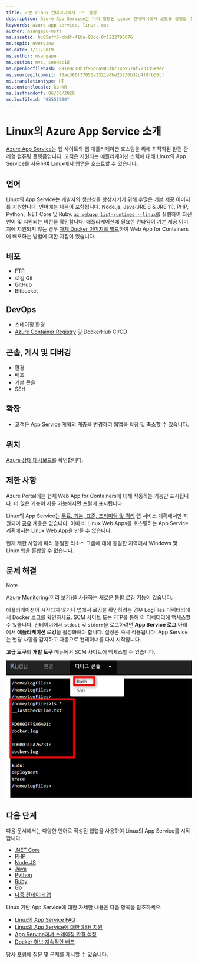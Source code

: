 ```yaml
---
title: 기본 Linux 컨테이너에서 코드 실행
description: Azure App Service는 미리 빌드된 Linux 컨테이너에서 코드를 실행할 수 있습니다. Azure에서 Linux 웹 애플리케이션을 실행하는 방법을 알아보세요.
keywords: azure app service, linux, oss
author: msangapu-msft
ms.assetid: bc85eff6-bbdf-410a-93dc-0f1222796676
ms.topic: overview
ms.date: 1/11/2019
ms.author: msangapu
ms.custom: mvc, seodec18
ms.openlocfilehash: 891e0c18b3f95dca905fbc14b957af773135eeec
ms.sourcegitcommit: 73ac360f37053a3321e8be23236b32d4f8fb30cf
ms.translationtype: HT
ms.contentlocale: ko-KR
ms.lasthandoff: 06/30/2020
ms.locfileid: "85557900"
---
```

# <a name="introduction-to-azure-app-service-on-linux"></a>Linux의 Azure App Service 소개

[Azure App Service](../overview.md)는 웹 사이트와 웹 애플리케이션 호스팅을 위해 최적화된 완전 관리형 컴퓨팅 플랫폼입니다. 고객은 지원되는 애플리케이션 스택에 대해 Linux의 App Service를 사용하여 Linux에서 웹앱을 호스트할 수 있습니다.

## <a name="languages"></a>언어

Linux의 App Service는 개발자의 생산성을 향상시키기 위해 수많은 기본 제공 이미지를 지원합니다. 언어에는 다음이 포함됩니다. Node.js, Java(JRE 8 & JRE 11), PHP, Python, .NET Core 및 Ruby. [`az webapp list-runtimes --linux`](https://docs.microsoft.com/cli/azure/webapp?view=azure-cli-latest#az-webapp-list-runtimes)를 실행하여 최신 언어 및 지원되는 버전을 확인합니다. 애플리케이션에 필요한 런타임이 기본 제공 이미지에 지원되지 않는 경우 [자체 Docker 이미지를 빌드](tutorial-custom-docker-image.md)하여 Web App for Containers에 배포하는 방법에 대한 지침이 있습니다.

## <a name="deployments"></a>배포

* FTP
* 로컬 Git
* GitHub
* Bitbucket

## <a name="devops"></a>DevOps

* 스테이징 환경
* [Azure Container Registry](https://docs.microsoft.com/azure/container-registry/container-registry-intro) 및 DockerHub CI/CD

## <a name="console-publishing-and-debugging"></a>콘솔, 게시 및 디버깅

* 환경
* 배포
* 기본 콘솔
* SSH

## <a name="scaling"></a>확장

* 고객은 [App Service 계획](https://docs.microsoft.com/azure/app-service/overview-hosting-plans?toc=%2fazure%2fapp-service-web%2ftoc.json)의 계층을 변경하여 웹앱을 확장 및 축소할 수 있습니다.

## <a name="locations"></a>위치

[Azure 상태 대시보드](https://azure.microsoft.com/status)를 확인합니다.

## <a name="limitations"></a>제한 사항

Azure Portal에는 현재 Web App for Containers에 대해 작동하는 기능만 표시됩니다. 더 많은 기능이 사용 가능해지면 포털에 표시됩니다.

Linux의 App Service는 [무료, 기본, 표준, 프리미엄 및 격리](https://azure.microsoft.com/pricing/details/app-service/plans/) 앱 서비스 계획에서만 지원되며 [공유](https://azure.microsoft.com/pricing/details/app-service/plans/) 계층은 없습니다. 이미 비 Linux Web Apps를 호스팅하는 App Service 계획에서는 Linux Web App을 만들 수 없습니다.  

현재 제한 사항에 따라 동일한 리소스 그룹에 대해 동일한 지역에서 Windows 및 Linux 앱을 혼합할 수 없습니다.

## <a name="troubleshooting"></a>문제 해결

> [!NOTE]
> [Azure Monitoring(미리 보기)](https://docs.microsoft.com/azure/app-service/troubleshoot-diagnostic-logs#send-logs-to-azure-monitor-preview)을 사용하는 새로운 통합 로깅 기능이 있습니다. 
>
>

애플리케이션이 시작되지 않거나 앱에서 로깅을 확인하려는 경우 LogFiles 디렉터리에서 Docker 로그를 확인하세요. SCM 사이트 또는 FTP를 통해 이 디렉터리에 액세스할 수 있습니다. 컨테이너에서 `stdout` 및 `stderr`을 로그하려면 **App Service 로그** 아래에서 **애플리케이션 로깅**을 활성화해야 합니다. 설정은 즉시 적용됩니다. App Service는 변경 사항을 감지하고 자동으로 컨테이너를 다시 시작합니다.

**고급 도구**의 **개발 도구** 메뉴에서 SCM 사이트에 액세스할 수 있습니다.

![Kudu를 사용하여 Docker 로그 보기][1]

## <a name="next-steps"></a>다음 단계

다음 문서에서는 다양한 언어로 작성된 웹앱을 사용하여 Linux의 App Service를 시작합니다.

* [.NET Core](quickstart-dotnetcore.md)
* [PHP](https://docs.microsoft.com/azure/app-service/containers/quickstart-php)
* [Node.JS](quickstart-nodejs.md)
* [Java](quickstart-java.md)
* [Python](quickstart-python.md)
* [Ruby](quickstart-ruby.md)
* [Go](quickstart-docker-go.md)
* [다중 컨테이너 앱](quickstart-multi-container.md)

Linux 기반 App Service에 대한 자세한 내용은 다음 항목을 참조하세요.

* [Linux의 App Service FAQ](app-service-linux-faq.md)
* [Linux의 App Service에 대한 SSH 지원](app-service-linux-ssh-support.md)
* [App Service에서 스테이징 환경 설정](../../app-service/deploy-staging-slots.md?toc=%2fazure%2fapp-service%2fcontainers%2ftoc.json)
* [Docker 허브 지속적인 배포](app-service-linux-ci-cd.md)

[당사 포럼](https://docs.microsoft.com/answers/topics/azure-webapps.html)에 질문 및 문제를 게시할 수 있습니다.

<!--Image references-->
[1]: ./media/app-service-linux-intro/kudu-docker-logs.png
[2]: ./media/app-service-linux-intro/logging.png
